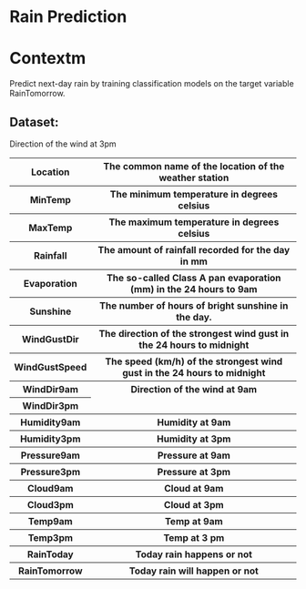 # Rain Prediction

# Contextm
 
Predict next-day rain by training classification models on the target variable RainTomorrow.

## Dataset:

<table><tr><th>
Location
 </th><th>The common name of the location of the weather station</th></tr>
<tr><th>
MinTemp</th><th>
The minimum temperature in degrees celsius</th></tr>
<tr><th>
MaxTemp</th><th>
The maximum temperature in degrees celsius</th></tr>
<tr><th>
Rainfall</th><th>
The amount of rainfall recorded for the day in mm</th></tr>
<tr><th>
Evaporation</th><th>
The so-called Class A pan evaporation (mm) in the 24 hours to 9am</th></tr>
<tr><th>
Sunshine</th><th>
The number of hours of bright sunshine in the day.</th></tr>
<tr><th>
WindGustDir</th><th>
The direction of the strongest wind gust in the 24 hours to midnight</th></tr>
<tr><th>
WindGustSpeed</th><th>
The speed (km/h) of the strongest wind gust in the 24 hours to midnight</th></tr>
<tr><th>
WindDir9am</th><th>
Direction of the wind at 9am</th></tr>
<tr><th>WindDir3pm
 </th></th> Direction of the wind at 3pm 
  </th></tr>
<tr><th>  Humidity9am </th><th> Humidity at 9am</th></tr>
 <tr><th> Humidity3pm </th><th>  Humidity at 3pm</th></tr>
 <tr><th> Pressure9am  </th><th>Pressure at 9am</th></tr>
 <tr><th> Pressure3pm </th><th> Pressure at 3pm</th></tr>
<tr><th>  Cloud9am </th><th>   Cloud at 9am</th></tr>
<tr><th>  Cloud3pm </th><th>   Cloud at 3pm</th></tr>
 <tr><th> Temp9am  </th><th> Temp at 9am</th></tr>
 <tr><th> Temp3pm  </th><th> Temp at 3 pm</th></tr>
 <tr><th> RainToday </th><th> Today rain happens or not</th></tr>
 <tr><th> RainTomorrow </th><th> Today rain will happen or not</th></tr>
</table>
